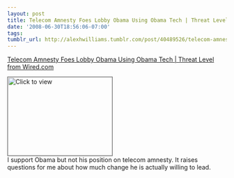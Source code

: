 ```yaml
---
layout: post
title: Telecom Amnesty Foes Lobby Obama Using Obama Tech | Threat Level from Wired.com
date: '2008-06-30T18:56:06-07:00'
tags: 
tumblr_url: http://alexhwilliams.tumblr.com/post/40489526/telecom-amnesty-foes-lobby-obama-using-obama-tech
---
```

<a href="https://www.iterasi.net/OpenViewer.aspx?sqrlitid=8Wmsbg5rwUKsYvWsqyvWig">Telecom Amnesty Foes Lobby Obama Using Obama Tech | Threat Level from Wired.com</a><br/><p><a href="https://www.iterasi.net/OpenViewer.aspx?sqrlitid=8Wmsbg5rwUKsYvWsqyvWig" target="_blank"> <img src="http://AssetHost01a.iterasi.net/ec2eb670e447/94d5ad32ba6b/ff6f9e86baa1/ed6a70ea6850/a4569280-e712-440d-ad88-715e23c49220/thumbnail.jpg???20080701015923???W6dFYrLs0ghSjLhvSAnXoeU74Kmo1CGwOK4OFlzhw9kJ37UcvCgwN8lVbgFDj9NhXNm3Ge7d4Bln1TW416fS7d3cZg2DLr3oFYEi3+3idJybz0DlRzMi0YtV/BbSFPL8Ej4Ab3VEwhsyxPBYiNHJW9kGYrdlxZDOWnzVsmZqT8M=" width="240" height="180" style="border:solid 1px #666" alt="Click to view"/></a>
<br/>I support Obama but not his position on telecom amnesty. It raises questions for me about how much change he is actually willing to lead.</p>
